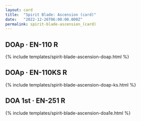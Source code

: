 ```yaml
---
layout: card
title:  "Spirit Blade: Ascension (card)"
date:   "2022-12-26T06:00:00.000Z"
permalink: spirit-blade-ascension_(card)
---
```


## DOAp &middot; EN-110 R

{% include templates/spirit-blade-ascension-doap.html %}


## DOAp &middot; EN-110KS R

{% include templates/spirit-blade-ascension-doap-ks.html %}


## DOA 1st &middot; EN-251 R

{% include templates/spirit-blade-ascension-doa1e.html %}
